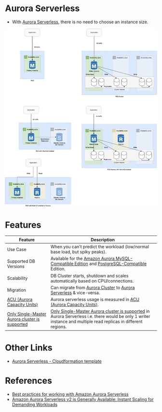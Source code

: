 
# Aurora Serverless
- With [Aurora Serverless](https://aws.amazon.com/rds/aurora/serverless/), there is no need to choose an instance size.

![img.png](assests/Multi-AZ/RDS-Multi-AZ-Replica.drawio.png)

# Features

| Feature                                                                                                                                 | Description                                                                                                                                                                                                                                              |
|-----------------------------------------------------------------------------------------------------------------------------------------|----------------------------------------------------------------------------------------------------------------------------------------------------------------------------------------------------------------------------------------------------------|
| Use Case                                                                                                                                | When you can't predict the workload (low/normal base load, but spiky peaks).                                                                                                                                                                             |
| Supported DB Versions                                                                                                                   | Available for the [Amazon Aurora MySQL-Compatible Edition](AmazonAurora.md) and [PostgreSQL-Compatible](AmazonAurora.md) Edition.                                                                                                                        |
| Scalability                                                                                                                             | DB Cluster starts, shutdown and scales automatically based on CPU/connections.                                                                                                                                                                           |
| Migration                                                                                                                               | Can migrate from [Aurora Cluster](AmazonAurora.md) to [Aurora Serverless]() & vice-versa.                                                                                                                                                                |
| [ACU (Aurora Capacity Units)](https://docs.aws.amazon.com/AmazonRDS/latest/AuroraUserGuide/aurora-serverless-v1.how-it-works.html)      | Aurora serverless usage is measured in [ACU (Aurora Capacity Units)](https://docs.aws.amazon.com/AmazonRDS/latest/AuroraUserGuide/aurora-serverless-v1.how-it-works.html).                                                                               |
| [Only Single-Master Aurora cluster is supported](https://docs.aws.amazon.com/AmazonRDS/latest/AuroraUserGuide/aurora-multi-master.html) | [Only Single-Master Aurora cluster is supported](https://docs.aws.amazon.com/AmazonRDS/latest/AuroraUserGuide/aurora-multi-master.html) in Aurora Serverless i.e. there would be only 1 writer instance and multiple read replicas in different regions. |

# Other Links
- [Aurora Serverless - Cloudformation template](../../9_InfrastructureAsCode/AWSCloudFormation/sample_templates/aurora_serverless.yml)

# References
- [Best practices for working with Amazon Aurora Serverless](https://aws.amazon.com/blogs/database/best-practices-for-working-with-amazon-aurora-serverless/)
- [Amazon Aurora Serverless v2 is Generally Available: Instant Scaling for Demanding Workloads](https://aws.amazon.com/blogs/aws/amazon-aurora-serverless-v2-is-generally-available-instant-scaling-for-demanding-workloads/#:~:text=Aurora%20Serverless%20capacity%20is%20measured,capacity%20supported%20is%20128%20ACU.)